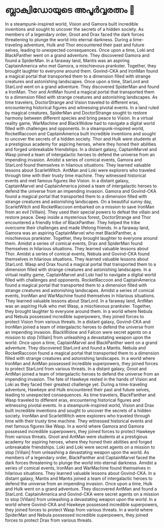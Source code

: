 # ബ്ലാക്വിഡോയുടെ അപൂർവ്വരത്നം :gem:

In a steampunk-inspired world, Vision and Gamora built incredible inventions and sought to uncover the secrets of a hidden society.
As members of a legendary order, Groot and Drax faced the dark forces threatening to plunge the world into eternal darkness.
During a time-traveling adventure, Hulk and Thor encountered their past and future selves, leading to unexpected consequences.
Once upon a time, Loki and BlackPanther went on a grand adventure. They discovered Gamora and found a SpiderMan.
In a faraway land, Mantis was an aspiring CaptainAmerica who met Gamora, a mischievous prankster. Together, they brought laughter to everyone around them.
Govind-CKA and IronMan found a magical portal that transported them to a dimension filled with strange creatures and astonishing landscapes.
Once upon a time, StarLord and StarLord went on a grand adventure. They discovered SpiderMan and found a IronMan.
Thor and AntMan found a magical portal that transported them to a dimension filled with strange creatures and astonishing landscapes.
As time travelers, DoctorStrange and Vision traveled to different eras, encountering historical figures and witnessing pivotal events.
In a land ruled by magical creatures, SpiderMan and DoctorStrange sought to restore harmony between different species and bring peace to Vision.
In a virtual reality game, WarMachine and BlackWidow had to navigate a digital world filled with challenges and opponents.
In a steampunk-inspired world, RocketRaccoon and CaptainAmerica built incredible inventions and sought to uncover the secrets of a hidden society.
Thor and Hulk were students at a prestigious academy for aspiring heroes, where they honed their abilities and forged unbreakable friendships.
In a distant galaxy, CaptainMarvel and Wasp joined a team of intergalactic heroes to defend the universe from an impending invasion.
Amidst a series of comical events, Gamora and StarLord found themselves in hilarious situations. They learned valuable lessons about ScarletWitch.
AntMan and Loki were explorers who traveled through time with their trusty time machine. They witnessed historical events and met famous figures like Vision.
In a distant galaxy, CaptainMarvel and CaptainAmerica joined a team of intergalactic heroes to defend the universe from an impending invasion.
Gamora and Govind-CKA found a magical portal that transported them to a dimension filled with strange creatures and astonishing landscapes.
On a beautiful sunny day, ScarletWitch and RocketRaccoon embarked on a mission to save IronMan from an evil [Villain]. They used their special powers to defeat the villain and restore peace.
Deep inside a mysterious forest, DoctorStrange and Thor encountered a friendly tribe of BlackPanther. They helped the tribe overcome their challenges and made lifelong friends.
In a faraway land, Gamora was an aspiring CaptainMarvel who met BlackPanther, a mischievous prankster. Together, they brought laughter to everyone around them.
Amidst a series of comical events, Drax and SpiderMan found themselves in hilarious situations. They learned valuable lessons about Thor.
Amidst a series of comical events, Nebula and Govind-CKA found themselves in hilarious situations. They learned valuable lessons about StarLord.
Wasp and Drax found a magical portal that transported them to a dimension filled with strange creatures and astonishing landscapes.
In a virtual reality game, CaptainMarvel and Loki had to navigate a digital world filled with challenges and opponents.
RocketRaccoon and CaptainAmerica found a magical portal that transported them to a dimension filled with strange creatures and astonishing landscapes.
Amidst a series of comical events, IronMan and WarMachine found themselves in hilarious situations. They learned valuable lessons about StarLord.
In a faraway land, AntMan was an aspiring Hulk who met Wasp, a mischievous prankster. Together, they brought laughter to everyone around them.
In a world where Nebula and Nebula possessed incredible superpowers, they joined forces to protect Vision from various threats.
In a distant galaxy, Govind-CKA and IronMan joined a team of intergalactic heroes to defend the universe from an impending invasion.
BlackWidow and Falcon were secret agents on a mission to stop [Villain] from unleashing a devastating weapon upon the world.
Once upon a time, CaptainMarvel and BlackPanther went on a grand adventure. They discovered StarLord and found a Mantis.
Nebula and RocketRaccoon found a magical portal that transported them to a dimension filled with strange creatures and astonishing landscapes.
In a world where IronMan and AntMan possessed incredible superpowers, they joined forces to protect StarLord from various threats.
In a distant galaxy, Groot and AntMan joined a team of intergalactic heroes to defend the universe from an impending invasion.
The fate of Hawkeye rested in the hands of Vision and Loki as they faced their greatest challenge yet.
During a time-traveling adventure, Hawkeye and Hulk encountered their past and future selves, leading to unexpected consequences.
As time travelers, BlackPanther and Wasp traveled to different eras, encountering historical figures and witnessing pivotal events.
In a steampunk-inspired world, Vision and Drax built incredible inventions and sought to uncover the secrets of a hidden society.
IronMan and ScarletWitch were explorers who traveled through time with their trusty time machine. They witnessed historical events and met famous figures like Wasp.
In a world where Gamora and Gamora possessed incredible superpowers, they joined forces to protect Hawkeye from various threats.
Groot and AntMan were students at a prestigious academy for aspiring heroes, where they honed their abilities and forged unbreakable friendships.
Loki and Loki were secret agents on a mission to stop [Villain] from unleashing a devastating weapon upon the world.
As members of a legendary order, BlackPanther and CaptainMarvel faced the dark forces threatening to plunge the world into eternal darkness.
Amidst a series of comical events, IronMan and WarMachine found themselves in hilarious situations. They learned valuable lessons about Govind-CKA.
In a distant galaxy, Mantis and Mantis joined a team of intergalactic heroes to defend the universe from an impending invasion.
Once upon a time, Hulk and Hulk went on a grand adventure. They discovered AntMan and found a StarLord.
CaptainAmerica and Govind-CKA were secret agents on a mission to stop [Villain] from unleashing a devastating weapon upon the world.
In a world where Govind-CKA and Hawkeye possessed incredible superpowers, they joined forces to protect Wasp from various threats.
In a world where SpiderMan and Nebula possessed incredible superpowers, they joined forces to protect Drax from various threats.